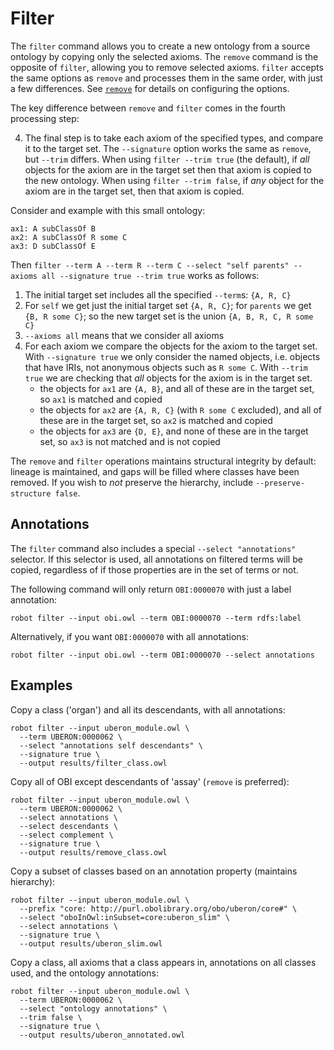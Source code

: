 # Filter

The `filter` command allows you to create a new ontology from a source ontology by copying only the selected axioms. The `remove` command is the opposite of `filter`, allowing you to remove selected axioms. `filter` accepts the same options as `remove` and processes them in the same order, with just a few differences. See [`remove`](/remove) for details on configuring the options.

The key difference between `remove` and `filter` comes in the fourth processing step:

4. The final step is to take each axiom of the specified types, and compare it to the target set. The `--signature` option works the same as `remove`, but `--trim` differs. When using `filter --trim true` (the default), if *all* objects for the axiom are in the target set then that axiom is copied to the new ontology. When using `filter --trim false`, if *any* object for the axiom are in the target set, then that axiom is copied.

Consider and example with this small ontology:

```
ax1: A subClassOf B
ax2: A subClassOf R some C
ax3: D subClassOf E
```

Then `filter --term A --term R --term C --select "self parents" --axioms all --signature true --trim true` works as follows:

1. The initial target set includes all the specified `--term`s: `{A, R, C}`
2. For `self` we get just the initial target set `{A, R, C}`; for `parents` we get `{B, R some C}`; so the new target set is the union `{A, B, R, C, R some C}`
3. `--axioms all` means that we consider all axioms
4. For each axiom we compare the objects for the axiom to the target set. With `--signature true` we only consider the named objects, i.e. objects that have IRIs, not anonymous objects such as `R some C`. With `--trim true` we are checking that *all* objects for the axiom is in the target set.
    - the objects for `ax1` are `{A, B}`, and all of these are in the target set, so `ax1` is matched and copied
    - the objects for `ax2` are `{A, R, C}` (with `R some C` excluded), and all of these are in the target set, so `ax2` is matched and copied
    - the objects for `ax3` are `{D, E}`, and none of these are in the target set, so `ax3` is not matched and is not copied

The `remove` and `filter` operations maintains structural integrity by default: lineage is maintained, and gaps will be filled where classes have been removed. If you wish to *not* preserve the hierarchy, include `--preserve-structure false`.

## Annotations

The `filter` command also includes a special `--select "annotations"` selector. If this selector is used, all annotations on filtered terms will be copied, regardless of if those properties are in the set of terms or not.

The following command will only return `OBI:0000070` with just a label annotation:

```
robot filter --input obi.owl --term OBI:0000070 --term rdfs:label
```

Alternatively, if you want `OBI:0000070` with all annotations:

```
robot filter --input obi.owl --term OBI:0000070 --select annotations
```

## Examples

Copy a class ('organ') and all its descendants, with all annotations:

    robot filter --input uberon_module.owl \
      --term UBERON:0000062 \
      --select "annotations self descendants" \
      --signature true \
      --output results/filter_class.owl

Copy all of OBI except descendants of 'assay' (`remove` is preferred):

    robot filter --input uberon_module.owl \
      --term UBERON:0000062 \
      --select annotations \
      --select descendants \
      --select complement \
      --signature true \
      --output results/remove_class.owl

Copy a subset of classes based on an annotation property (maintains hierarchy):

    robot filter --input uberon_module.owl \
      --prefix "core: http://purl.obolibrary.org/obo/uberon/core#" \
      --select "oboInOwl:inSubset=core:uberon_slim" \
      --select annotations \
      --signature true \
      --output results/uberon_slim.owl

Copy a class, all axioms that a class appears in, annotations on all classes used, and the ontology annotations:

    robot filter --input uberon_module.owl \
      --term UBERON:0000062 \
      --select "ontology annotations" \
      --trim false \
      --signature true \
      --output results/uberon_annotated.owl

